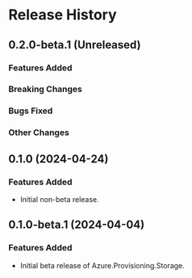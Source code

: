 # Release History

## 0.2.0-beta.1 (Unreleased)

### Features Added

### Breaking Changes

### Bugs Fixed

### Other Changes

## 0.1.0 (2024-04-24)

### Features Added

- Initial non-beta release.

## 0.1.0-beta.1 (2024-04-04)

### Features Added

- Initial beta release of Azure.Provisioning.Storage.
